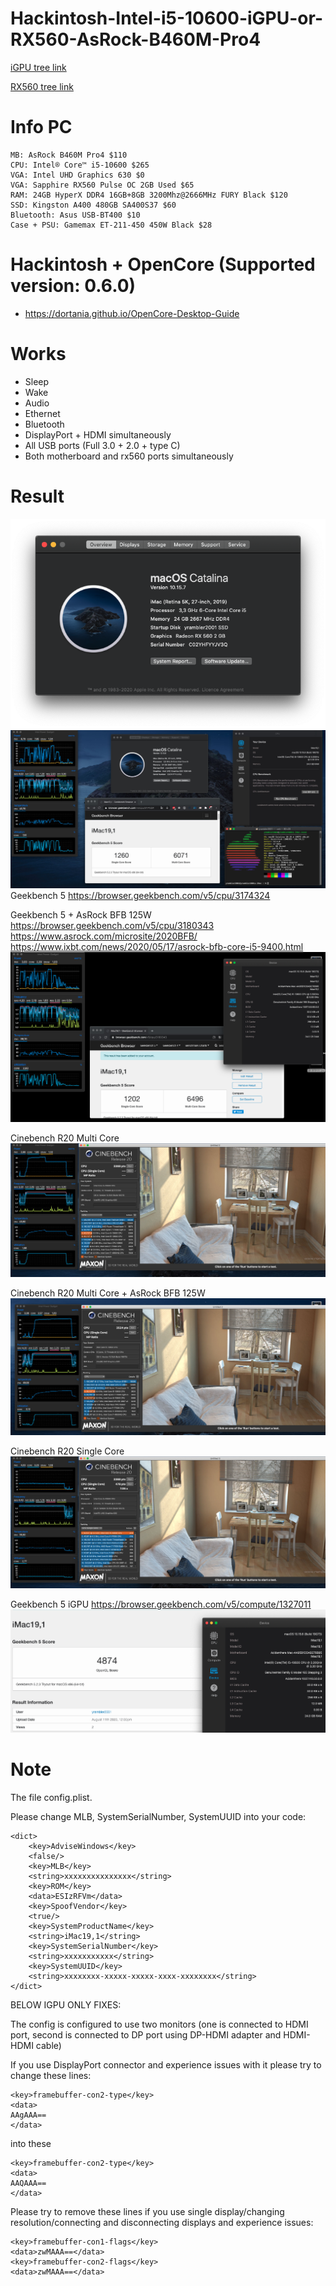 # Hackintosh-Intel-i5-10600-iGPU-or-RX560-AsRock-B460M-Pro4
[iGPU tree link](https://github.com/yrambler2001/Hackintosh-Intel-i5-10600-iGPU-AsRock-B460M-Pro4/tree/IGPU)

[RX560 tree link](https://github.com/yrambler2001/Hackintosh-Intel-i5-10600-iGPU-AsRock-B460M-Pro4/tree/master)
# Info PC

```
MB: AsRock B460M Pro4 $110
CPU: Intel® Core™ i5-10600 $265
VGA: Intel UHD Graphics 630 $0
VGA: Sapphire RX560 Pulse OC 2GB Used $65
RAM: 24GB HyperX DDR4 16GB+8GB 3200Mhz@2666MHz FURY Black $120
SSD: Kingston A400 480GB SA400S37 $60
Bluetooth: Asus USB-BT400 $10
Case + PSU: Gamemax ET-211-450 450W Black $28
```

# Hackintosh + OpenCore (Supported version: 0.6.0)

- https://dortania.github.io/OpenCore-Desktop-Guide

# Works

- Sleep
- Wake
- Audio
- Ethernet
- Bluetooth
- DisplayPort + HDMI simultaneously
- All USB ports (Full 3.0 + 2.0 + type C)
- Both motherboard and rx560 ports simultaneously

# Result

![Info](/images/info.png)
![Info](/images/info.jpg)
Geekbench 5 https://browser.geekbench.com/v5/cpu/3174324

Geekbench 5 + AsRock BFB 125W https://browser.geekbench.com/v5/cpu/3180343
https://www.asrock.com/microsite/2020BFB/
https://www.ixbt.com/news/2020/05/17/asrock-bfb-core-i5-9400.html
![Geekbench](/images/gb-BFB125.png)

Cinebench R20 Multi Core
![Cinebench](/images/cb-mc.jpg)

Cinebench R20 Multi Core + AsRock BFB 125W
![Cinebench](/images/cb-AsRockBFB125W.jpg)

Cinebench R20 Single Core
![Cinebench](/images/cb-sc.jpg)

Geekbench 5 iGPU https://browser.geekbench.com/v5/compute/1327011
![Cinebench](/images/gpu_test.png)

# Note


The file config.plist.

Please change MLB, SystemSerialNumber, SystemUUID into your code:

```
<dict>
    <key>AdviseWindows</key>
    <false/>
    <key>MLB</key>
    <string>xxxxxxxxxxxxxxx</string>
    <key>ROM</key>
    <data>ESIzRFVm</data>
    <key>SpoofVendor</key>
    <true/>
    <key>SystemProductName</key>
    <string>iMac19,1</string>
    <key>SystemSerialNumber</key>
    <string>xxxxxxxxxxx</string>
    <key>SystemUUID</key>
    <string>xxxxxxxx-xxxxx-xxxxx-xxxx-xxxxxxxx</string>
</dict>
```


BELOW IGPU ONLY FIXES:

The config is configured to use two monitors (one is connected to HDMI port, second is connected to DP port using DP-HDMI adapter and HDMI-HDMI cable)

If you use DisplayPort connector and experience issues with it please try to change these lines:

```
<key>framebuffer-con2-type</key>
<data>
AAgAAA==
</data>
```

into these

```
<key>framebuffer-con2-type</key>
<data>
AAQAAA==
</data>
```

Please try to remove these lines if you use single display/changing resolution/connecting and disconnecting displays and experience issues:

```
<key>framebuffer-con1-flags</key>
<data>zwMAAA==</data>
<key>framebuffer-con2-flags</key>
<data>zwMAAA==</data>
```
